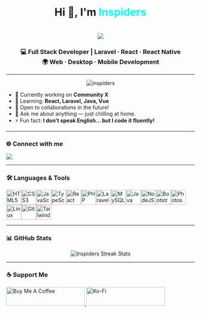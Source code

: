 <h1 align="center">Hi 👋, I'm <span style="color:#00FFFF;">Inspiders</span></h1>

<h1 align="center">
  <img src="https://readme-typing-svg.herokuapp.com/?font=Righteous&size=35&center=true&vCenter=true&width=600&height=70&duration=2000&lines=Error+404:+Inspiders+Not+Found;Full+Stack+Developer+On+The+Loose;&color=00FFFF" />
</h1>

<h3 align="center">
  💻 Full Stack Developer | Laravel · React · React Native <br>
  🌍 Web · Desktop · Mobile Development
</h3>

---

<p align="center">
  <img src="https://komarev.com/ghpvc/?username=inspiders&label=Profile%20views&color=00bfff&style=flat" alt="inspiders" />
</p>

- 🔭 Currently working on **Community X**
- 🌱 Learning: **React, Laravel, Java, Vue**
- 🤝 Open to collaborations in the future!
- 💬 Ask me about anything — just chilling at home.
- ⚡ Fun fact: **I don’t speak English... but I code it fluently!**

---

### 🌐 Connect with me

<p align="left">
  <a href="https://dev.to/skyspidersquick" target="_blank">
    <img src="https://img.shields.io/badge/Dev.to-000000?style=for-the-badge&logo=devdotto&logoColor=white" />
  </a>
</p>

---

### 🛠️ Languages & Tools

<p align="left" style="display:flex;flex-wrap:wrap;">
  <img src="https://cdn.jsdelivr.net/gh/devicons/devicon/icons/html5/html5-original.svg" width="40" height="40" alt="HTML5"/>
  <img src="https://cdn.jsdelivr.net/gh/devicons/devicon/icons/css3/css3-original.svg" width="40" height="40" alt="CSS3"/>
  <img src="https://cdn.jsdelivr.net/gh/devicons/devicon/icons/javascript/javascript-original.svg" width="40" height="40" alt="JavaScript"/>
  <img src="https://cdn.jsdelivr.net/gh/devicons/devicon/icons/typescript/typescript-original.svg" width="40" height="40" alt="TypeScript"/>
  <img src="https://cdn.jsdelivr.net/gh/devicons/devicon/icons/react/react-original.svg" width="40" height="40" alt="React"/>
  <img src="https://cdn.jsdelivr.net/gh/devicons/devicon/icons/php/php-original.svg" width="40" height="40" alt="PHP"/>
  <img src="https://cdn.jsdelivr.net/gh/devicons/devicon/icons/laravel/laravel-plain.svg" width="40" height="40" alt="Laravel"/>
  <img src="https://cdn.jsdelivr.net/gh/devicons/devicon/icons/mysql/mysql-original-wordmark.svg" width="40" height="40" alt="MySQL"/>
  <img src="https://cdn.jsdelivr.net/gh/devicons/devicon/icons/java/java-original.svg" width="40" height="40" alt="Java"/>
  <img src="https://cdn.jsdelivr.net/gh/devicons/devicon/icons/nodejs/nodejs-original.svg" width="40" height="40" alt="NodeJS"/>
  <img src="https://cdn.jsdelivr.net/gh/devicons/devicon/icons/bootstrap/bootstrap-plain.svg" width="40" height="40" alt="Bootstrap"/>
  <img src="https://cdn.jsdelivr.net/gh/devicons/devicon/icons/photoshop/photoshop-line.svg" width="40" height="40" alt="Photoshop"/>
  <img src="https://cdn.jsdelivr.net/gh/devicons/devicon/icons/linux/linux-original.svg" width="40" height="40" alt="Linux"/>
  <img src="https://cdn.jsdelivr.net/gh/devicons/devicon/icons/git/git-original.svg" width="40" height="40" alt="Git"/>
  <img src="https://www.vectorlogo.zone/logos/tailwindcss/tailwindcss-icon.svg" width="40" height="40" alt="TailwindCSS"/>
</p>

---

### 📊 GitHub Stats

<p align="center">
  <img src="https://github-readme-streak-stats.herokuapp.com/?user=inspiders&theme=tokyonight" alt="Inspiders Streak Stats" />
</p>

---

### ☕ Support Me

<p>
  <a href="https://www.buymeacoffee.com/inspiders" target="_blank">
    <img src="https://cdn.buymeacoffee.com/buttons/v2/default-yellow.png" height="50" width="210" alt="Buy Me A Coffee" />
  </a>
  <a href="https://ko-fi.com/inspiders" target="_blank">
    <img src="https://cdn.ko-fi.com/cdn/kofi3.png?v=3" height="50" width="210" alt="Ko-Fi" />
  </a>
</p>
